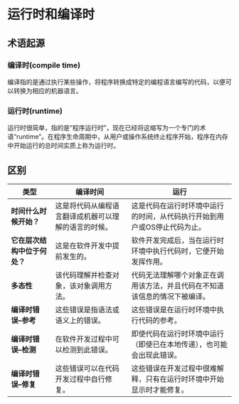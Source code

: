 # 运行时和编译时

## 术语起源

### 编译时(compile time)

​	编译指的是通过执行某些操作，将程序转换成特定的编程语言编写的代码，以便可以转换为相应的机器语言。

### 运行时(runtime)

运行时很简单，指的是“程序运行时”，现在已经将这缩写为一个专门的术语“runtime”。在程序生命周期中，从用户或操作系统终止程序开始，程序在内存中开始运行的总时间实质上称为运行时。

## 区别

| **类型**                     | **编译时间**                                         | **运行**                                                     |
| ---------------------------- | ---------------------------------------------------- | ------------------------------------------------------------ |
| **时间什么时候开始？**       | 这是将代码从编程语言翻译成机器可以理解的语言的时候。 | 这是代码在运行时环境中运行的时间，从代码执行开始到用户或OS停止代码为止。 |
| **它在层次结构中位于何处？** | 这是在软件开发中提前发生的。                         | 软件开发完成后，当在运行时环境中执行代码时，它便开始发挥作用。 |
| **多态性**                   | 该代码理解并检查对象，该对象调用方法。               | 代码无法理解哪个对象正在调用该方法，并且代码在不知道该信息的情况下被编译。 |
| **编译时错误–参考**          | 这些错误是指语法或语义上的错误。                     | 这些错误是在运行时环境中执行代码的参考。                     |
| **编译时错误–检测**          | 在软件开发过程中可以检测到此错误。                   | 即使代码在运行时环境中运行（即使已在本地传递），也可能会出现此错误。 |
| **编译时错误–修复**          | 这些错误可以在代码开发过程中自行修复。               | 这些错误在开发过程中很难解释，只有在运行时环境中开始显示时才能修复。 |

